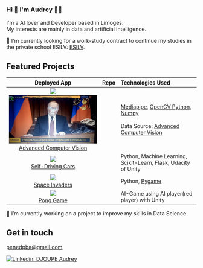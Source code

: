 ### Hi 👋 I'm Audrey 👨‍💻

I'm a AI lover and  Developer based in Limoges.<br/>
My interests are mainly in data and artificial intelligence.<br/>

🤔 I'm currently looking for a work-study contract to continue my studies in the private school ESILV: <a href="https://www.esilv.fr/lecole/">ESILV</a>.

## Featured Projects

| Deployed App | Repo | Technologies Used |
|:-------------:|:-------------:|:----------|
| <a href="https://github.com/Dreys-bot/Advance-Computer-Vision"><img src="https://github.com/Dreys-bot/Advance-Computer-Vision/blob/main/final_output.gif" width="100%" /></a><br /><img src="https://github.com/Dreys-bot/Advance-Computer-Vision/blob/main/face.gif" width="100%"/><br /><a href="https://github.com/Dreys-bot/Advance-Computer-Vision">Advanced Computer Vision</a> | <a href="https://github.com/Dreys-bot/Advance-Computer-Vision"><img src="https://cdn.iconscout.com/icon/free/png-256/github-153-675523.png" alt="" width="24px" /></a> | <a href="https://mediapipe.readthedocs.io/en/latest/">Mediapipe</a>, <a href="https://opencvguide.readthedocs.io/en/latest/opencvpython/basics.html">OpenCV Python</a>, <a href="https://numpy.org/doc/">Numpy</a> <br/><br/> Data Source: <a href="https://github.com/Dreys-bot/Advance-Computer-Vision">Advanced Computer Vision</a> |
|<a href="https://github.com/Dreys-bot/Self-Driving-cars"><img src="https://github.com/Dreys-bot/Self-Driving-cars/blob/main/images/VIDEO-2023-03-21-23-20-15.gif" width="100%" /></a><br /><a href="https://github.com/Dreys-bot/Self-Driving-cars">Self-Driving Cars </a>|<a href="https://github.com/Dreys-bot/Self-Driving-cars"><img src="https://cdn.iconscout.com/icon/free/png-256/github-153-675523.png" alt="" width="24px" /></a>|Python, Machine Learning, Scikit-Learn, Flask, Udacity of Unity|
| <a href="https://github.com/Dreys-bot/Space_Invaders"><img src="https://github.com/Dreys-bot/Space_Invaders/blob/master/Space%20Invaders.gif" width="100%" /></a><br/><a href="https://github.com/Dreys-bot/Space_Invaders">Space Invaders</a> | <a href="https://github.com/Dreys-bot/Space_Invaders"><img src="https://cdn.iconscout.com/icon/free/png-256/github-153-675523.png" alt="" width="24px" /></a> | Python, <a href="https://www.pygame.org/docs/ref/pygame.html">Pygame</a>  |
| <a href="https://github.com/Dreys-bot/AI-Game"><img src="https://github.com/Dreys-bot/AI-Game/blob/main/Assets/Pong/Res/pongame.gif" width="100%" /></a><br/><a href="https://github.com/Dreys-bot/AI-Game">Pong Game</a> | <a href="https://github.com/Dreys-bot/AI-Game"><img src="https://cdn.iconscout.com/icon/free/png-256/github-153-675523.png" alt="" width="24px" /></a> | AI-Game using AI player(red player) with Unity|


 🔭 I’m currently working on a project to improve my skills in Data Science.

<!--
**WillN-Git/WillN-Git** is a ✨ _special_ ✨ repository because its `README.md` (this file) appears on your GitHub profile.
Here are some ideas to get you started:
- 🔭 I’m currently working on ...
- 🌱 I’m currently learning ...
- 👯 I’m looking to collaborate on ...
- 🤔 I’m looking for help with ...
- 💬 Ask me about ...
- 📫 How to reach me: ...
- 😄 Pronouns: ...
- ⚡ Fun fact: ...
-->

## Get in touch 

penedpba@gmail.com

[![Linkedin: DJOUPE Audrey](https://img.shields.io/badge/-LinkedIn-blue?style=flat-square&logo=Linkedin&logoColor=white&link=https://www.linkedin.com/in/thomasdunn891/)](https://www.linkedin.com/in/djoupe-pene-bernadette-audrey-467b60224/)
